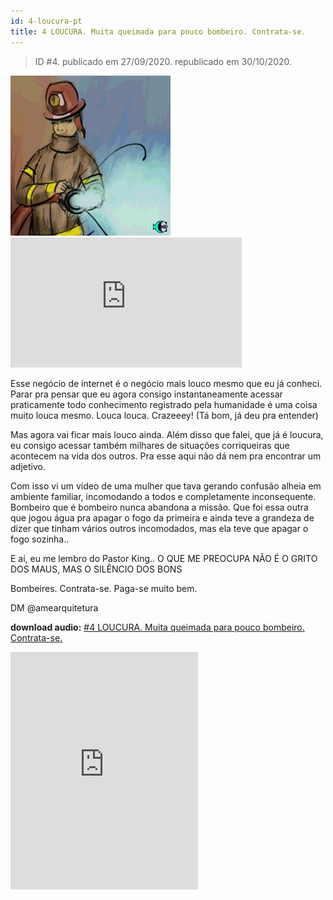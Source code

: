 ```yaml
---
id: 4-loucura-pt
title: 4 LOUCURA. Muita queimada para pouco bombeiro. Contrata-se.
---
```


> ID #4. publicado em 27/09/2020. republicado em 30/10/2020.

![img](../../static/img/BC-04-loucura-desenho.jpg) <iframe width="370" height="208" src="https://www.youtube.com/embed/9r51vzuj_yo" frameborder="0" allow="accelerometer; autoplay; clipboard-write; encrypted-media; gyroscope; picture-in-picture" allowfullscreen></iframe>

Esse negócio de internet é o negócio mais louco mesmo que eu já conheci. Parar pra pensar que eu agora consigo instantaneamente acessar praticamente todo conhecimento registrado pela humanidade é uma coisa muito louca mesmo. Louca louca. Crazeeey! (Tá bom, já deu pra entender)

Mas agora vai ficar mais louco ainda. Além disso que falei, que já é loucura, eu consigo acessar também milhares de situações corriqueiras que acontecem na vida dos outros. Pra esse aqui não dá nem pra encontrar um adjetivo.

Com isso vi um vídeo de uma mulher que tava gerando confusão alheia em ambiente familiar, incomodando a todos e completamente inconsequente. Bombeiro que é bombeiro nunca abandona a missão. Que foi essa outra que jogou água pra apagar o fogo da primeira e ainda teve a grandeza de dizer que tinham vários outros incomodados, mas ela teve que apagar o fogo sozinha..

E aí, eu me lembro do Pastor King.. O QUE ME PREOCUPA NÃO É O GRITO DOS MAUS, MAS O SILÊNCIO DOS BONS

Bombeires. Contrata-se. Paga-se muito bem.

DM @amearquitetura

**download audio:** <a href="/audio/BC-04-loucura-audio-remix-pt.mp4" target="_blank">#4 LOUCURA. Muita queimada para pouco bombeiro. Contrata-se.</a>

<iframe src="https://open.spotify.com/embed/track/6FlAJtf8aSZOpEj9ITSfYh" width="300" height="380" frameborder="0" allowtransparency="true" allow="encrypted-media"></iframe>